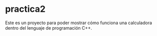 # practica2
Este es un proyecto para poder mostrar cómo funciona una calculadora dentro del lenguaje de programación C++.
